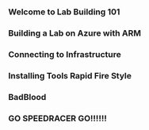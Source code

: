 ### Welcome to Lab Building 101

### Building a Lab on Azure with ARM

### Connecting to Infrastructure 

### Installing Tools Rapid Fire Style

### BadBlood

### GO SPEEDRACER GO!!!!!!


